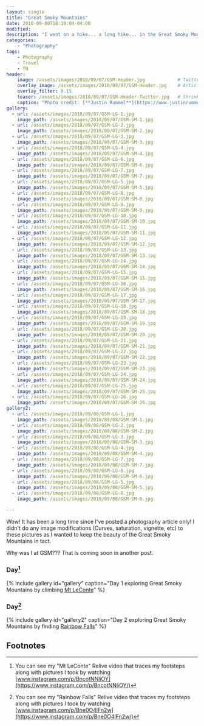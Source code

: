 ```yaml
---
layout: single
title: "Great Smoky Mountains"
date: 2018-09-08T18:19:04-04:00
modified:
description: "I went on a hike... a long hike... in the Great Smoky Mountains!"     # For Twitter, not the Title
categories:
    - "Photography"
tags:
    - Photography
    - Travel
    - TN
header:
    image: /assets/images/2018/09/07/GSM-Header.jpg            # Twitter (use 'overlay_image')
    overlay_image: /assets/images/2018/09/07/GSM-Header.jpg    # Article header at 2048x768
    overlay_filter: 0.15
    teaser: /assets/images/2018/09/07/GSM-Header-Twitter.jpg   # Shrink image to 575x216
    caption: "Photo credit: [**Justin Rummel**](https://www.justinrummel.com)"
gallery:
  - url: /assets/images/2018/09/07/GSM-LG-1.jpg
    image_path: /assets/images/2018/09/07/GSM-SM-1.jpg
  - url: /assets/images/2018/09/07/GSM-LG-2.jpg
    image_path: /assets/images/2018/09/07/GSM-SM-2.jpg
  - url: /assets/images/2018/09/07/GSM-LG-3.jpg
    image_path: /assets/images/2018/09/07/GSM-SM-3.jpg
  - url: /assets/images/2018/09/07/GSM-LG-4.jpg
    image_path: /assets/images/2018/09/07/GSM-SM-4.jpg
  - url: /assets/images/2018/09/07/GSM-LG-6.jpg
    image_path: /assets/images/2018/09/07/GSM-SM-6.jpg
  - url: /assets/images/2018/09/07/GSM-LG-7.jpg
    image_path: /assets/images/2018/09/07/GSM-SM-7.jpg
  - url: /assets/images/2018/09/07/GSM-LG-5.jpg
    image_path: /assets/images/2018/09/07/GSM-SM-5.jpg
  - url: /assets/images/2018/09/07/GSM-LG-8.jpg
    image_path: /assets/images/2018/09/07/GSM-SM-8.jpg
  - url: /assets/images/2018/09/07/GSM-LG-9.jpg
    image_path: /assets/images/2018/09/07/GSM-SM-9.jpg
  - url: /assets/images/2018/09/07/GSM-LG-10.jpg
    image_path: /assets/images/2018/09/07/GSM-SM-10.jpg
  - url: /assets/images/2018/09/07/GSM-LG-11.jpg
    image_path: /assets/images/2018/09/07/GSM-SM-11.jpg
  - url: /assets/images/2018/09/07/GSM-LG-12.jpg
    image_path: /assets/images/2018/09/07/GSM-SM-12.jpg
  - url: /assets/images/2018/09/07/GSM-LG-13.jpg
    image_path: /assets/images/2018/09/07/GSM-SM-13.jpg
  - url: /assets/images/2018/09/07/GSM-LG-14.jpg
    image_path: /assets/images/2018/09/07/GSM-SM-14.jpg
  - url: /assets/images/2018/09/07/GSM-LG-15.jpg
    image_path: /assets/images/2018/09/07/GSM-SM-15.jpg
  - url: /assets/images/2018/09/07/GSM-LG-16.jpg
    image_path: /assets/images/2018/09/07/GSM-SM-16.jpg
  - url: /assets/images/2018/09/07/GSM-LG-17.jpg
    image_path: /assets/images/2018/09/07/GSM-SM-17.jpg
  - url: /assets/images/2018/09/07/GSM-LG-18.jpg
    image_path: /assets/images/2018/09/07/GSM-SM-18.jpg
  - url: /assets/images/2018/09/07/GSM-LG-19.jpg
    image_path: /assets/images/2018/09/07/GSM-SM-19.jpg
  - url: /assets/images/2018/09/07/GSM-LG-20.jpg
    image_path: /assets/images/2018/09/07/GSM-SM-20.jpg
  - url: /assets/images/2018/09/07/GSM-LG-21.jpg
    image_path: /assets/images/2018/09/07/GSM-SM-21.jpg
  - url: /assets/images/2018/09/07/GSM-LG-22.jpg
    image_path: /assets/images/2018/09/07/GSM-SM-22.jpg
  - url: /assets/images/2018/09/07/GSM-LG-23.jpg
    image_path: /assets/images/2018/09/07/GSM-SM-23.jpg
  - url: /assets/images/2018/09/07/GSM-LG-24.jpg
    image_path: /assets/images/2018/09/07/GSM-SM-24.jpg
  - url: /assets/images/2018/09/07/GSM-LG-25.jpg
    image_path: /assets/images/2018/09/07/GSM-SM-25.jpg
  - url: /assets/images/2018/09/07/GSM-LG-26.jpg
    image_path: /assets/images/2018/09/07/GSM-SM-26.jpg
gallery2:
  - url: /assets/images/2018/09/08/GSM-LG-1.jpg
    image_path: /assets/images/2018/09/08/GSM-SM-1.jpg
  - url: /assets/images/2018/09/08/GSM-LG-2.jpg
    image_path: /assets/images/2018/09/08/GSM-SM-2.jpg
  - url: /assets/images/2018/09/08/GSM-LG-3.jpg
    image_path: /assets/images/2018/09/08/GSM-SM-3.jpg
  - url: /assets/images/2018/09/08/GSM-LG-4.jpg
    image_path: /assets/images/2018/09/08/GSM-SM-4.jpg
  - url: /assets/images/2018/09/08/GSM-LG-7.jpg
    image_path: /assets/images/2018/09/08/GSM-SM-7.jpg
  - url: /assets/images/2018/09/08/GSM-LG-6.jpg
    image_path: /assets/images/2018/09/08/GSM-SM-6.jpg
  - url: /assets/images/2018/09/08/GSM-LG-5.jpg
    image_path: /assets/images/2018/09/08/GSM-SM-5.jpg
  - url: /assets/images/2018/09/08/GSM-LG-8.jpg
    image_path: /assets/images/2018/09/08/GSM-SM-8.jpg

---
```


Wow! It has been a long time since I've posted a photography article only!  I didn't do any image modifications (Curves, saturation, vignette, etc) to these pictures as I wanted to keep the beauty of the Great Smoky Mountains in tact.

Why was I at GSM???  That is coming soon in another post.

### Day[^1]
{% include gallery id="gallery" caption="Day 1 exploring Great Smoky Mountains by climbing [Mt LeConte](http://www.hikinginthesmokys.com/lecontealum.htm)" %}

### Day[^2]
{% include gallery id="gallery2" caption="Day 2 exploring Great Smoky Mountains by finding [Rainbow Falls](http://www.hikinginthesmokys.com/rainbow.htm)" %}


Footnotes
---

[^1]: You can see my "Mt LeConte" Relive video that traces my footsteps along with pictures I took by watching [www.instagram.com/p/BncotNNliOY](https://www.instagram.com/p/BncotNNliOY/)
[^2]: You can see my "Rainbow Falls" Relive video that traces my footsteps along with pictures I took by watching [www.instagram.com/p/Bne0O4lFn2w](https://www.instagram.com/p/Bne0O4lFn2w/)
